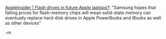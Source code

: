 <a href="http://www.appleinsider.com/article.php?id=1147">AppleInsider | Flash drives in future Apple laptops?</a>: "Samsung hopes that falling prices for flash-memory chips will mean solid-state memory can eventually replace hard-disk drives in Apple PowerBooks and iBooks as well as other devices"

-m